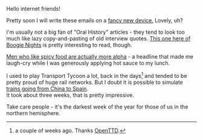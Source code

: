 Hello internet friends!

Pretty soon I will write these emails on a [fancy new device.](http://hemingwrite.com/) Lovely, uh?

I'm usually not a big fan of "Oral History" articles - they tend to look too much like lazy copy-and-pasting of old interview quotes. [This one here of Boogie Nights](http://grantland.com/features/boogie-nights/) is pretty interesting to read, though.

[Men who like spicy food are actually more alpha](http://qz.com/312541/men-who-like-spicy-food-are-actually-more-alpha/) - a headline that made me laugh-cry while I was generously applying hot sauce to my lunch.

I used to play Transport Tycoon a lot, back in the days[^openttd] and tended to be pretty proud of huge rail networks. But I doubt it is possible to simulate [trains going from China to Spain](http://edition.cnn.com/2014/12/14/travel/yixinou-worlds-longest-train-journey/index.html).  
It took about three weeks, that is pretty impressive.

[^openttd]: a couple of weeks ago. Thanks [OpenTTD](http://www.openttd.org/).

Take care people - it's the darkest week of the year for those of us in the northern hemisphere.